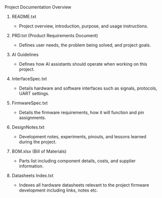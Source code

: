 Project Documentation Overview

1. README.txt
   - Project overview, introduction, purpose, and usage instructions.

2. PRD.txt (Product Requirements Document)
   - Defines user needs, the problem being solved, and project goals.

3. AI Guidelines
   - Defines how AI assistants should operate when working on this project.

3. InterfaceSpec.txt
   - Details hardware and software interfaces such as signals, protocols, UART settings.

4. FirmwareSpec.txt
   - Details the firmware requirements, how it will function and pin assignments.

5. DesignNotes.txt
   - Development notes, experiments, pinouts, and lessons learned during the project.

6. BOM.xlsx (Bill of Materials)
   - Parts list including component details, costs, and supplier information.

7. Datasheets Index.txt
   - Indexes all hardware datasheets relevant to the project firmware development including links, notes etc.
